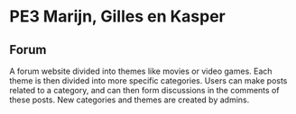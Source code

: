 ﻿# PE3 Marijn, Gilles en Kasper
 ## Forum
 A forum website divided into themes like movies or video games. Each theme is then divided into more specific categories. Users can make posts related to a category, and can then form discussions in the comments of these posts. New categories and themes are created by admins.
